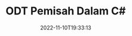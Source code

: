 ---
############################# Static ############################
layout: "auto-gen-merger"
date: 2022-11-10T19:33:13
draft: false
otherformats: otp ott pdf pps ppsx ppt pptx rtf tex vdx vsdm vsdx vssm vssx vstm vstx

############################# Head ############################
head_title: "Pisahkan ODT kepada Berbilang Fail dalam C#"
head_description: "Pisahkan satu fail ODT kepada beberapa fail berdasarkan nombor halaman, selang halaman, halaman genap atau ganjil menggunakan API penggabungan dokumen."

############################# Header ############################
title: "ODT Pemisah Dalam C#"
description: "Pisahkan ODT dengan beberapa baris kod .NET."
bg_image: "https://cms.admin.containerize.com/templates/aspose/App_Themes/V3/images/bg/header1.png"
bg_overlay: false
button:
    enable: true
    icon: "fas fa-arrow-down"
    label: "Muat turun Percubaan Percuma"
    link: "https://downloads.groupdocs.com/merger/net"

############################# SubMenu ############################
submenu:
    enable: true

    left:
        img_alt: "GroupDocs.Merger for .NET"
        image: "https://cms.admin.containerize.com/templates/groupdocs/images/product-logos/90x90-noborder/groupdocs-merger-net.png"
        product: "GroupDocs.Merger"
        platform: ".NET"

    middle:
        button:

            # button loop
            - link: "https://apireference.groupdocs.com/merger/net"
              text: "Rujukan API"

            # button loop
            - link: "https://github.com/groupdocs-merger"
              text: "Contoh Kod"

            # button loop
            - link: "https://products.groupdocs.app/merger/family"
              text: "Demo Langsung"

            # button loop
            - link: "https://purchase.groupdocs.com/pricing/merger/net"
              text: "penentuan harga"

    right:
        link_download: "https://downloads.groupdocs.com/merger"
        link_learn: "https://docs.groupdocs.com/merger/net"
        link_buy: "https://purchase.groupdocs.com"

############################# About ############################
about:
    enable: true
    title: "Mengenai API GroupDocs.Merger for .NET."
    content: |
        Pustaka [GroupDocs.Merger for .NET](/ms/merger/net/) menawarkan penyelesaian mudah untuk menggabungkan & memisahkan dengan selamat antara pelbagai format dokumen termasuk PDF, Microsoft Office (Word, Excel, PowerPoint, OneNote), OpenDocument, HTML, imej dan banyak lagi dalam aplikasi .NET. Dengan menambah hanya beberapa baris kod, lakukan beberapa operasi dokumen seperti mengalih, mengalih keluar, memutar, menukar, mengekstrak atau menukar orientasi halaman dalam dokumen. API penggabungan dokumen juga menyokong pratonton halaman dokumen sebagai imej untuk menganalisis struktur dokumen, pemformatan dan kandungan pada halaman.
        
        API GroupDocs.Merger ialah pilihan yang tepat untuk penyelesaian korporat yang memerlukan ciri pemisahan fail. API ini disokong dengan baik pada semua sistem pengendalian dan platform utama termasuk .NET Framework, .NET Standard, .NET Core, Mono.

############################# Steps ############################
steps:
    enable: true
    title_left: "Pisahkan ODT Halaman Fail dalam .NET"
    content_left: |
        [GroupDocs.Merger for .NET](/ms/merger/net/) memudahkan pembangun C# membahagikan satu fail ODT kepada berbilang fail hasil dengan melaksanakan beberapa langkah mudah.
        
        * Mulakan **SplitOptions** dengan format laluan fail output.
        * Buat contoh baharu **Merger** dan lulus laluan dokumen sumber sebagai parameter pembina.
        * Panggil **Split** dan hantar objek **SplitOptions** untuk menyimpan dokumen yang terhasil.

    title_right: "Keperluan Sistem"
    content_right: |
        API GroupDocs.Merger for .NET disokong pada semua platform dan sistem pengendalian utama. Sebelum melaksanakan kod di bawah, sila pastikan anda mempunyai prasyarat berikut dipasang pada sistem anda.

        * Sistem Pengendalian: Microsoft Windows, Linux, MacOS
        * Persekitaran Pembangunan: Visual Studio, Xamarin, MonoDevelop
        * Rangka kerja: .NET Framework, .NET Standard, .NET Core, Mono
        * Muat turun versi terkini GroupDocs.Merger for .NET daripada [NuGet](https://www.nuget.org/packages/groupdocs.merger)
         
    code: |
     {{% merger/additional-styles %}}
     {{< merger/code-merger title="Cara membahagi ODT fail menggunakan kod contoh C#.">}}

        ```csharp    
        // Pisahkan fail ODT menggunakan API GroupDocs.Merger
        string filePath = "input.odt";
        string filePathOut = "output.odt";

        // Mulakan kelas SplitOptions dengan format laluan fail output
        SplitOptions splitOptions = new SplitOptions(filePathOut, new int[] { 3, 6, 8 });

        // Segerakan Penggabungan dengan input dokumen ODT.
        using (Merger merger = new Merger(filePath))
          {
            // Panggil kaedah Split dan lulus objek SplitOptions untuk menyimpan dokumen yang terhasil
            merger.Split(splitOptions);
          }
        ```
     {{< /merger/code-merger >}}

############################# Demos ############################
demos:
    enable: true
    title: "Demo Langsung - Split ODT Fail Dalam Talian"
    content: |
       Pisahkan fail ODT sekarang dengan melawati tapak web [GroupDocs.Merger Live Demos](https://products.groupdocs.app/splitter/odt).
       Demo langsung mempunyai faedah berikut.
        
############################# About Formats ############################
about_formats:
    enable: true

############################# More Formats ############################
more_formats:
    enable: true
    title: "Pisahkan Fail Format Lain"
    content: |
        .NET dokumen penggabungan & pemisahan API untuk format fail dan imej. Pisahkan beberapa format fail yang popular seperti yang dinyatakan di bawah.

############################# Back to top ###############################
back_to_top:
    enable: true
---
